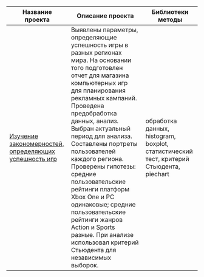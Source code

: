 

| Название проекта                                                                                                                     | Описание проекта                                                                                                                                                                                                                                                                                                                                                                                                                                                                                                                               | Библиотеки методы                                                                       |
|--------------------------------------------------------------------------------------------------------------------------------------|------------------------------------------------------------------------------------------------------------------------------------------------------------------------------------------------------------------------------------------------------------------------------------------------------------------------------------------------------------------------------------------------------------------------------------------------------------------------------------------------------------------------------------------------|-----------------------------------------------------------------------------------------|
| [Изучение закономерностей, определяющих успешность игр](https://github.com/Zelenenykiy/Portfolio/blob/main/Game%20market%20research/game_market_research.ipynb) | Выявлены параметры, определяющие успешность игры в разных регионах мира. На основании того подготовлен отчет для магазина компьютерных игр для планирования рекламных кампаний. Проведена предобработка данных, анализ. Выбран актуальный период для анализа. Составлены портреты пользователей каждого региона. Проверены гипотезы: средние пользовательские рейтинги платформ Xbox One и PC одинаковые; средние пользовательские рейтинги жанров Action и Sports разные. При анализе использовал критерий Стьюдента для независимых выборок. | обработка данных, histogram, boxplot, статистический тест, критерий Стьюдента, piechart |
